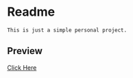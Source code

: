 # Readme

    This is just a simple personal project.

## Preview

[Click Here](https://htmlpreview.github.io/?https://github.com/ShahSean/Basic-Calendar/blob/master/To-Do-list/toDo.html)
